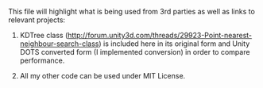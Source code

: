This file will highlight what is being used from 3rd parties as well as links to relevant projects:

1. KDTree class (http://forum.unity3d.com/threads/29923-Point-nearest-neighbour-search-class) is included here in its original form and Unity DOTS converted form (I implemented conversion) in order to compare performance.

2. All my other code can be used under MIT License.
